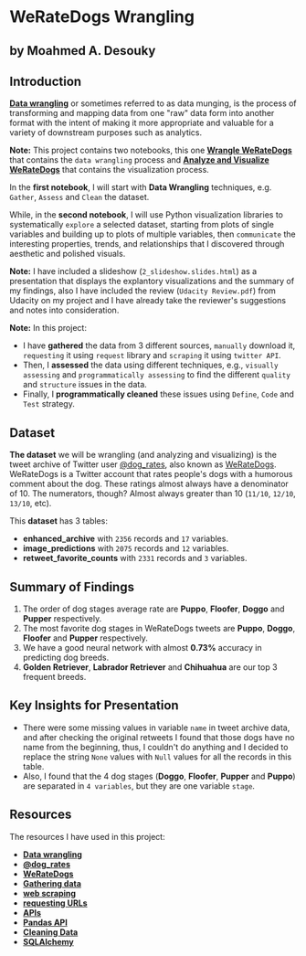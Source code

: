 # WeRateDogs Wrangling
## by Moahmed A. Desouky

## Introduction

[**Data wrangling**](https://en.wikipedia.org/wiki/Data_wrangling) or sometimes referred to as data munging, is the process of transforming and mapping data from one "raw" data form into another format with the intent of making it more appropriate and valuable for a variety of downstream purposes such as analytics.

**Note:** This project contains two notebooks, this one [**Wrangle WeRateDogs**](#top) that contains the `data wrangling` process and [**Analyze and Visualize WeRateDogs**](01_analyze_visualize.ipynb) that contains the visualization process.

In the **first notebook**, I will start with **Data Wrangling** techniques, e.g. `Gather`, `Assess` and `Clean` the dataset. 

While, in the **second notebook**, I will use Python visualization libraries to systematically `explore` a selected dataset, starting from plots of single variables and building up to plots of multiple variables, then `communicate` the interesting properties, trends, and relationships that I discovered through aesthetic and polished visuals.

**Note:** I have included a slideshow (`2_slideshow.slides.html`) as a presentation that displays the explantory visualizations and the summary of my findings, also I have included the review (`Udacity Review.pdf`) from Udacity on my project and I have already take the reviewer's suggestions and notes into consideration.

**Note:** In this project:
- I have **gathered** the data from 3 different sources, `manually` download it, `requesting` it using `request` library and `scraping` it using `twitter API`.
- Then, I **assessed** the data using different techniques, e.g., `visually assessing` and `programmatically assessing` to find the different `quality` and `structure` issues in the data.
- Finally, I **programmatically cleaned** these issues using `Define`, `Code` and `Test` strategy.

## Dataset

**The dataset** we will be wrangling (and analyzing and visualizing) is the tweet archive of Twitter user [@dog_rates](https://twitter.com/dog_rates), also known as [WeRateDogs](https://en.wikipedia.org/wiki/WeRateDogs). WeRateDogs is a Twitter account that rates people's dogs with a humorous comment about the dog. These ratings almost always have a denominator of 10. The numerators, though? Almost always greater than 10 (`11/10`, `12/10`, `13/10`, etc).

This **dataset** has 3 tables:
- **enhanced_archive** with `2356` records and `17` variables.
- **image_predictions** with `2075` records and `12` variables.
- **retweet_favorite_counts** with `2331` records and `3` variables.

## Summary of Findings
1. The order of dog stages average rate are **Puppo**, **Floofer**, **Doggo** and **Pupper** respectively.
2. The most favorite dog stages in WeRateDogs tweets are **Puppo**, **Doggo**, **Floofer** and **Pupper** respectively.
3. We have a good neural network with almost **0.73%** accuracy in predicting dog breeds.
4. **Golden Retriever**, **Labrador Retriever** and **Chihuahua** are our top 3 frequent breeds.


## Key Insights for Presentation
- There were some missing values in variable `name` in tweet archive data, and after checking the original retweets I found that those dogs have no name from the beginning, thus, I couldn't do anything and I decided to replace the string `None` values with `Null` values for all the records in this table.
- Also, I found that the 4 dog stages (**Doggo**, **Floofer**, **Pupper** and **Puppo**) are separated in `4 variables`, but they are one variable `stage`.

## Resources
The resources I have used in this project:
- [**Data wrangling**](https://en.wikipedia.org/wiki/Data_wrangling)
- [**@dog_rates**](https://twitter.com/dog_rates)
- [**WeRateDogs**](https://en.wikipedia.org/wiki/WeRateDogs)
- [**Gathering data**](https://ori.hhs.gov/education/products/n_illinois_u/datamanagement/dctopic.html)
- [**web scraping**](https://en.wikipedia.org/wiki/Web_scraping)
- [**requesting URLs**](https://requests.readthedocs.io/en/master/)
- [**APIs**](https://www.mulesoft.com/resources/api/what-is-an-api)
- [**Pandas API**](https://pandas.pydata.org/docs/reference/index.html)
- [**Cleaning Data**](https://en.wikipedia.org/wiki/Data_cleansing)
- [**SQLAlchemy**](https://www.sqlalchemy.org/)
